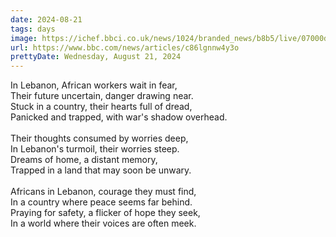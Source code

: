 ```yaml
---
date: 2024-08-21
tags: days
image: https://ichef.bbci.co.uk/news/1024/branded_news/b8b5/live/07000d10-5eff-11ef-b970-9f202720b57a.jpg
url: https://www.bbc.com/news/articles/c86lgnnw4y3o
prettyDate: Wednesday, August 21, 2024
---
```

In Lebanon, African workers wait in fear,<br>Their future uncertain, danger drawing near.<br>Stuck in a country, their hearts full of dread,<br>Panicked and trapped, with war's shadow overhead.<br><br>Their thoughts consumed by worries deep,<br>In Lebanon's turmoil, their worries steep.<br>Dreams of home, a distant memory,<br>Trapped in a land that may soon be unwary.<br><br>Africans in Lebanon, courage they must find,<br>In a country where peace seems far behind.<br>Praying for safety, a flicker of hope they seek,<br>In a world where their voices are often meek.